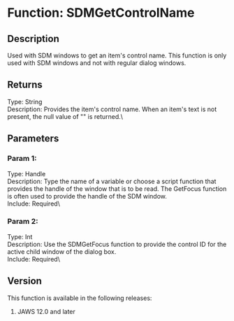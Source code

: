 # Function: SDMGetControlName

## Description

Used with SDM windows to get an item\'s control name. This function is
only used with SDM windows and not with regular dialog windows.

## Returns

Type: String\
Description: Provides the item\'s control name. When an item\'s text is
not present, the null value of \"\" is returned.\

## Parameters

### Param 1:

Type: Handle\
Description: Type the name of a variable or choose a script function
that provides the handle of the window that is to be read. The GetFocus
function is often used to provide the handle of the SDM window.\
Include: Required\

### Param 2:

Type: Int\
Description: Use the SDMGetFocus function to provide the control ID for
the active child window of the dialog box.\
Include: Required\

## Version

This function is available in the following releases:

1.  JAWS 12.0 and later
